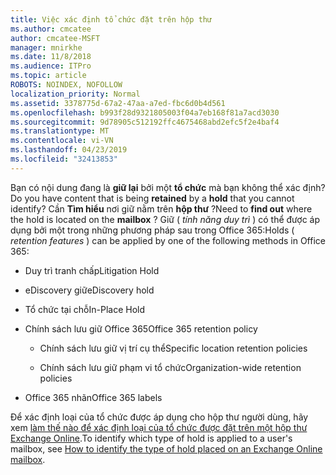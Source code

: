 ```yaml
---
title: Việc xác định tổ chức đặt trên hộp thư
ms.author: cmcatee
author: cmcatee-MSFT
manager: mnirkhe
ms.date: 11/8/2018
ms.audience: ITPro
ms.topic: article
ROBOTS: NOINDEX, NOFOLLOW
localization_priority: Normal
ms.assetid: 3378775d-67a2-47aa-a7ed-fbc6d0b4d561
ms.openlocfilehash: b993f28d9321805003f04a7eb168f81a7acd3030
ms.sourcegitcommit: 9d78905c512192ffc4675468abd2efc5f2e4baf4
ms.translationtype: MT
ms.contentlocale: vi-VN
ms.lasthandoff: 04/23/2019
ms.locfileid: "32413853"
---
```

<span data-ttu-id="a94c4-102">Bạn có nội dung đang là **giữ lại** bởi một **tổ chức** mà bạn không thể xác định?</span><span class="sxs-lookup"><span data-stu-id="a94c4-102">Do you have content that is being **retained** by a **hold** that you cannot identify?</span></span> <span data-ttu-id="a94c4-103">Cần **Tìm hiểu** nơi giữ nằm trên **hộp thư** ?</span><span class="sxs-lookup"><span data-stu-id="a94c4-103">Need to **find out** where the hold is located on the **mailbox** ?</span></span> <span data-ttu-id="a94c4-104">Giữ ( *tính năng duy trì* ) có thể được áp dụng bởi một trong những phương pháp sau trong Office 365:</span><span class="sxs-lookup"><span data-stu-id="a94c4-104">Holds (  *retention features*  ) can be applied by one of the following methods in Office 365:</span></span> 
  
- <span data-ttu-id="a94c4-105">Duy trì tranh chấp</span><span class="sxs-lookup"><span data-stu-id="a94c4-105">Litigation Hold</span></span> 
    
- <span data-ttu-id="a94c4-106">eDiscovery giữ</span><span class="sxs-lookup"><span data-stu-id="a94c4-106">eDiscovery hold</span></span>
    
- <span data-ttu-id="a94c4-107">Tổ chức tại chỗ</span><span class="sxs-lookup"><span data-stu-id="a94c4-107">In-Place Hold</span></span>
    
- <span data-ttu-id="a94c4-108">Chính sách lưu giữ Office 365</span><span class="sxs-lookup"><span data-stu-id="a94c4-108">Office 365 retention policy</span></span> 
    
  - <span data-ttu-id="a94c4-109">Chính sách lưu giữ vị trí cụ thể</span><span class="sxs-lookup"><span data-stu-id="a94c4-109">Specific location retention policies</span></span>
    
  - <span data-ttu-id="a94c4-110">Chính sách lưu giữ phạm vi tổ chức</span><span class="sxs-lookup"><span data-stu-id="a94c4-110">Organization-wide retention policies</span></span>
    
- <span data-ttu-id="a94c4-111">Office 365 nhãn</span><span class="sxs-lookup"><span data-stu-id="a94c4-111">Office 365 labels</span></span>
    
<span data-ttu-id="a94c4-112">Để xác định loại của tổ chức được áp dụng cho hộp thư người dùng, hãy xem [làm thế nào để xác định loại của tổ chức được đặt trên một hộp thư Exchange Online](https://docs.microsoft.com/office365/securitycompliance/identify-a-hold-on-an-exchange-online-mailbox).</span><span class="sxs-lookup"><span data-stu-id="a94c4-112">To identify which type of hold is applied to a user's mailbox, see [How to identify the type of hold placed on an Exchange Online mailbox](https://docs.microsoft.com/office365/securitycompliance/identify-a-hold-on-an-exchange-online-mailbox).</span></span>
  


